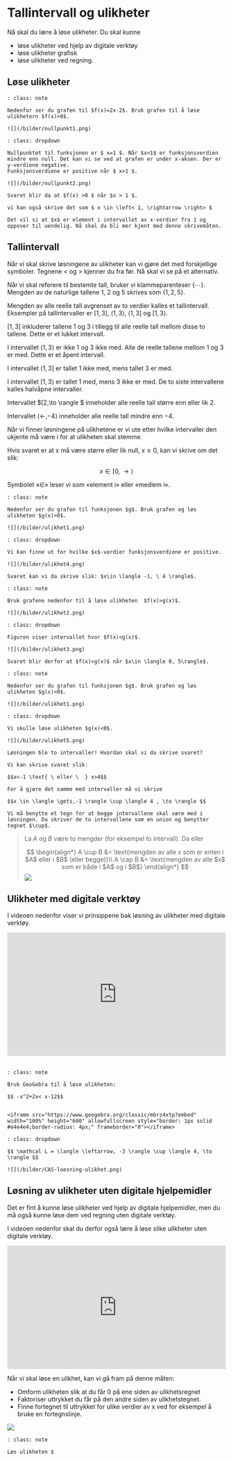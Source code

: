 # Tallintervall og ulikheter

Nå skal du lære å løse ulikheter. Du skal kunne

* løse ulikheter ved hjelp av digitale verktøy
* løse ulikheter grafisk
* løse ulikheter ved regning.

## Løse ulikheter

```{admonition} Oppgave 1
: class: note

Nedenfor ser du grafen til $f(x)=2x-2$. Bruk grafen til å løse ulikhetern $f(x)>0$. 

![](/bilder/nullpunkt1.png)

```

```{admonition} Løsning  
: class: dropdown

Nullpunktet til funksjonen er $ x=1 $. Når $x<1$ er funksjonsverdien mindre enn null. Det kan vi se ved at grafen er under x-aksen. Der er y-verdiene negative. 
Funksjonsverdiene er positive når $ x>1 $.

![](/bilder/nullpunkt2.png)

Svaret blir da at $f(x) >0 $ når $x > 1 $.

vi kan også skrive det som $ x \in \left< 1, \rightarrow \right> $

Det vil si at $x$ er element i intervallet av x-verdier fra 1 og oppover til uendelig. Nå skal du bli mer kjent med denne skrivemåten.

```

## Tallintervall

Når vi skal skrive løsningene av ulikheter kan vi gjøre det med forskjellige symboler. Tegnene < og > kjenner du fra før. Nå skal vi se på et alternativ.

Når vi skal referere til bestemte tall, bruker vi klammeparenteser $\{\cdots\}$. Mengden av de naturlige tallene $1$, $2$ og $5$ skrives som $\{1,2,5\}$.

Mengden av alle reelle tall avgrenset av to verdier kalles et tallintervall. Eksempler på tallintervaller er $[1,3]$, $\langle 1,3\rangle$, $\langle 1,3]$ og $[1,3\rangle$. 

$[1,3]$ inkluderer tallene $1$ og $3$ i tillegg til alle reelle tall mellom disse to tallene. Dette er et lukket intervall.

I intervallet $\langle 1,3\rangle$ er ikke  $1$ og $3$ ikke med. Alle de reelle tallene mellom $1$ og $3$ er med. Dette er et åpent intervall. 

I intervallet $\langle 1,3]$ er tallet $1$ ikke med, mens tallet $3$ er med.

I intervallet  $[1,3\rangle$ er tallet $1$ med, mens $3$ ikke er med. De to siste intervallene kalles halvåpne intervaller.  

Intervallet $[2,\to \rangle $ inneholder alle reelle tall større enn eller lik $2$.

Intervallet $\langle \gets, -4 \rangle$ inneholder alle reelle tall mindre enn $−4$.

Når vi finner løsningene på ulikhetene er vi ute etter hvilke intervaller den ukjente må være i for at ulikheten skal stemme.

Hvis svaret er at x må være større eller lik null, $x \geq 0$, kan vi skrive om det slik: 

$$x \in [0,\to \rangle $$

Symbolet «$\in$» leser vi som «element i» eller «medlem i».


```{admonition} Oppgave 2
: class: note

Nedenfor ser du grafen til funksjonen $g$. Bruk grafen og løs ulikheten $g(x)>0$. 

![](/bilder/ulikhet1.png)

```

```{admonition} Løsning
: class: dropdown

Vi kan finne ut for hvilke $x$-verdier funksjonsverdiene er positive. 

![](/bilder/ulikhet4.png)

Svaret kan vi da skrive slik: $x\in \langle -1, \ 4 \rangle$. 
```

```{admonition} Oppgave 3
: class: note

Bruk grafene nedenfor til å løse ulikheten  $f(x)>g(x)$. 

![](/bilder/ulikhet2.png)

```

```{admonition} Løsning
: class: dropdown

Figuren viser intervallet hvor $f(x)<g(x)$. 

![](/bilder/ulikhet3.png)

Svaret blir derfor at $f(x)<g(x)$ når $x\in \langle 0, 5\rangle$. 

```

```{admonition} Oppgave 3
: class: note

Nedenfor ser du grafen til funksjonen $g$. Bruk grafen og løs ulikheten $g(x)<0$. 

![](/bilder/ulikhet1.png)

```


```{admonition} Løsning
: class: dropdown

Vi skulle løse ulikheten $g(x)<0$. 

![](/bilder/ulikhet5.png)

Løsningen ble to intervaller! Hvordan skal vi da skrive svaret?

Vi kan skrive svaret slik:

$$x<-1 \text{ \ eller \  } x>4$$

For å gjøre det samme med intervaller må vi skrive

$$x \in \langle \gets,-1 \rangle \cup \langle 4 , \to \rangle $$

Vi må benytte et tegn for at begge intervallene skal være med i løsningen. Da skriver de to intervallene som en union og benytter tegnet $\cup$.

```



> La $A$ og $B$ være to mengder (for eksempel to intervall). Da eller
> 
> $$
 \begin{align*}
 A \cup B &= \text{mengden av alle x som er enten i $A$ eller i $B$ (eller begge)}\\
 A \cap B &= \text{mengden av alle $x$ som er både i $A$ og i $B$}
 \end{align*} $$
> ![](/bilder/snitt-union.png)
> 


## Ulikheter med digitale verktøy

I videoen nedenfor viser vi prinsippene bak løsning av ulikheter med digitale verktøy.

<div style="padding:56.25% 0 0 0;position:relative;"><iframe src="https://player.vimeo.com/video/300303859?h=bd7880ee30&title=0&byline=0&portrait=0" style="position:absolute;top:0;left:0;width:100%;height:100%;" frameborder="0" allow="autoplay; fullscreen; picture-in-picture" allowfullscreen></iframe></div><script src="https://player.vimeo.com/api/player.js"></script>

<br>

```{admonition} Oppgave 4
: class: note

Bruk GeoGebra til å løse ulikheten:

$$ -x^2+2x< x-12$$


<iframe src="https://www.geogebra.org/classic/mbrz4xtp?embed" width="100%" height="600" allowfullscreen style="border: 1px solid #e4e4e4;border-radius: 4px;" frameborder="0"></iframe>
```

```{admonition} Fasit
: class: dropdown

$$ \mathcal L = \langle \leftarrow, -3 \rangle \cup \langle 4, \to \rangle $$

![](/bilder/CAS-loesning-ulikhet.png)

```

## Løsning av ulikheter uten digitale hjelpemidler

Det er fint å kunne løse ulikheter ved hjelp av digitale hjelpemidler, men du må også kunne løse dem ved regning uten digitale verktøy. 

I videoen nedenfor skal du derfor også lære å løse slike ulikheter uten digitale verktøy. 

<div style="padding:56.25% 0 0 0;position:relative;"><iframe src="https://player.vimeo.com/video/339506471?h=bea2a5f1f1&title=0&byline=0&portrait=0" style="position:absolute;top:0;left:0;width:100%;height:100%;" frameborder="0" allow="autoplay; fullscreen; picture-in-picture" allowfullscreen></iframe></div><script src="https://player.vimeo.com/api/player.js"></script>

Når vi skal løse en ulikhet, kan vi gå fram på denne måten:

* Omform ulikheten slik at du får 0 på ene siden av ulikhetsregnet
* Faktoriser uttrykket du får på den andre siden av ulikhetstegnet.
* Finne fortegnet til uttrykket for ulike verdier av x ved for eksempel å bruke en fortegnslinje.

![](/bilder/ulikhet.png)

```{admonition} Oppgave 5
: class: note

Løs ulikheten $

```
